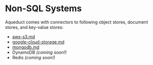 # Non-SQL Systems

Aqueduct comes with connectors to following object stores, document stores, and key-value stores:

* [aws-s3.md](aws-s3.md "mention")
* [google-cloud-storage.md](google-cloud-storage.md "mention")
* [mongodb.md](mongodb.md "mention")
* DynamoDB _(coming soon!)_
* Redis _(coming soon!)_